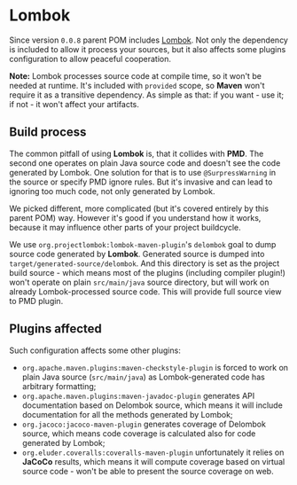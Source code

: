 <!---
# This file is part of the ChillDev-Parent.
#
# @license http://mit-license.org/ The MIT license
# @copyright 2016 - 2017 © by Rafał Wrzeszcz - Wrzasq.pl.
-->

# Lombok

Since version `0.0.8` parent POM includes [Lombok](https://projectlombok.org/). Not only the dependency is included to allow it process your sources, but it also affects some plugins configuration to allow peaceful cooperation.

**Note:** Lombok processes source code at compile time, so it won't be needed at runtime. It's included with `provided` scope, so **Maven** won't require it as a transitive dependency. As simple as that: if you want - use it; if not - it won't affect your artifacts.

## Build process

The common pitfall of using **Lombok** is, that it collides with **PMD**. The second one operates on plain Java source code and doesn't see the code generated by Lombok. One solution for that is to use `@SurpressWarning` in the source or specify PMD ignore rules. But it's invasive and can lead to ignoring too much code, not only generated by Lombok.

We picked different, more complicated (but it's covered entirely by this parent POM) way. However it's good if you understand how it works, because it may influence other parts of your project buildcycle.

We use `org.projectlombok:lombok-maven-plugin`'s `delombok` goal to dump source code generated by **Lombok**. Generated source is dumped into `target/generated-source/delombok`. And this directory is set as the project build source - which means most of the plugins (including compiler plugin!) won't operate on plain `src/main/java` source directory, but will work on already Lombok-processed source code. This will provide full source view to PMD plugin.

## Plugins affected

Such configuration affects some other plugins:

-   `org.apache.maven.plugins:maven-checkstyle-plugin` is forced to work on plain Java source (`src/main/java`) as Lombok-generated code has arbitrary formatting;
-   `org.apache.maven.plugins:maven-javadoc-plugin` generates API documentation based on Delombok source, which means it will include documentation for all the methods generated by Lombok;
-   `org.jacoco:jacoco-maven-plugin` generates coverage of Delombok source, which means code coverage is calculated also for code generated by Lombok;
-   `org.eluder.coveralls:coveralls-maven-plugin` unfortunately it relies on **JaCoCo** results, which means it will compute coverage based on virtual source code - won't be able to present the source coverage on web.

